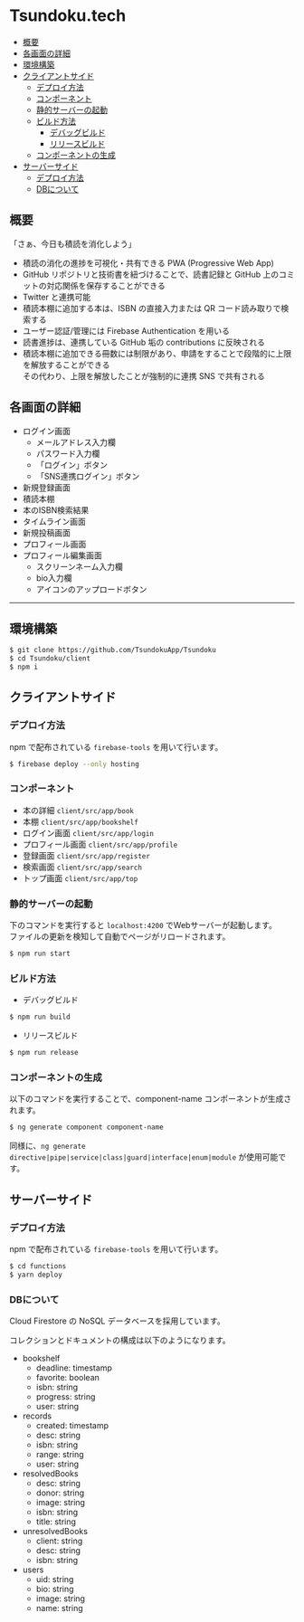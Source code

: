 # Tsundoku.tech

- [概要](#overview)
- [各画面の詳細](#pages)
- [環境構築](#set_up_an_environment)
- [クライアントサイド](#client_side)
  - [デプロイ方法](#how_to_deploy_client_side)
  - [コンポーネント](#components)
  - [静的サーバーの起動](#launch_server)
  - [ビルド方法](#how_to_build)
    - [デバッグビルド](#debug_build)
    - [リリースビルド](#release_build)
  - [コンポーネントの生成](#generate_components)
- [サーバーサイド](#server_side)
  - [デプロイ方法](#how_to_deploy_server_side)
  - [DBについて](#db)

<a name="overview">

## 概要

「さぁ、今日も積読を消化しよう」

- 積読の消化の進捗を可視化・共有できる PWA (Progressive Web App)
- GitHub リポジトリと技術書を紐づけることで、読書記録と GitHub 上のコミットの対応関係を保存することができる
- Twitter と連携可能
- 積読本棚に追加する本は、ISBN の直接入力または QR コード読み取りで検索する
- ユーザー認証/管理には Firebase Authentication を用いる
- 読書進捗は、連携している GitHub 垢の contributions に反映される
- 積読本棚に追加できる冊数には制限があり、申請をすることで段階的に上限を解放することができる  
  その代わり、上限を解放したことが強制的に連携 SNS で共有される

<a name="pages">

## 各画面の詳細

- ログイン画面
  - メールアドレス入力欄
  - パスワード入力欄
  - 「ログイン」ボタン
  - 「SNS連携ログイン」ボタン
- 新規登録画面
- 積読本棚
- 本のISBN検索結果
- タイムライン画面
- 新規投稿画面
- プロフィール画面
- プロフィール編集画面
  - スクリーンネーム入力欄
  - bio入力欄
  - アイコンのアップロードボタン

___

<a name="set_up_an_environment">

## 環境構築

```bash
$ git clone https://github.com/TsundokuApp/Tsundoku
$ cd Tsundoku/client
$ npm i
```

<a name="client_side">

## クライアントサイド

<a name="how_to_deploy_client_side">

### デプロイ方法

npm で配布されている ``firebase-tools`` を用いて行います。

```bash
$ firebase deploy --only hosting
```

<a name="components">

### コンポーネント

- 本の詳細  ``client/src/app/book``
- 本棚  ``client/src/app/bookshelf``
- ログイン画面  ``client/src/app/login``
- プロフィール画面  ``client/src/app/profile``
- 登録画面  ``client/src/app/register``
- 検索画面  ``client/src/app/search``
- トップ画面  ``client/src/app/top``

<a name="launch_server">

### 静的サーバーの起動

下のコマンドを実行すると ``localhost:4200`` でWebサーバーが起動します。  
ファイルの更新を検知して自動でページがリロードされます。

```bash
$ npm run start
```

<a name="how_to_build">

### ビルド方法

<a name="debug_build">

- デバッグビルド

```bash
$ npm run build
```

<a name="release_build">

- リリースビルド

```bash
$ npm run release
```

<a name="generate_components">

### コンポーネントの生成

以下のコマンドを実行することで、component-name コンポーネントが生成されます。

```bash
$ ng generate component component-name
```

同様に、``ng generate directive|pipe|service|class|guard|interface|enum|module`` が使用可能です。

<a name="server_side">

## サーバーサイド

<a name="how_to_deploy_server_side">

### デプロイ方法

npm で配布されている ``firebase-tools`` を用いて行います。

```bash
$ cd functions
$ yarn deploy
```

<a name="db">

### DBについて

Cloud Firestore の NoSQL データベースを採用しています。

コレクションとドキュメントの構成は以下のようになります。

- bookshelf
  - deadline: timestamp
  - favorite: boolean
  - isbn: string
  - progress: string
  - user: string
- records
  - created: timestamp
  - desc: string
  - isbn: string
  - range: string
  - user: string
- resolvedBooks
  - desc: string
  - donor: string
  - image: string
  - isbn: string
  - title: string
- unresolvedBooks
  - client: string
  - desc: string
  - isbn: string
- users
  - uid: string
  - bio: string
  - image: string
  - name: string
